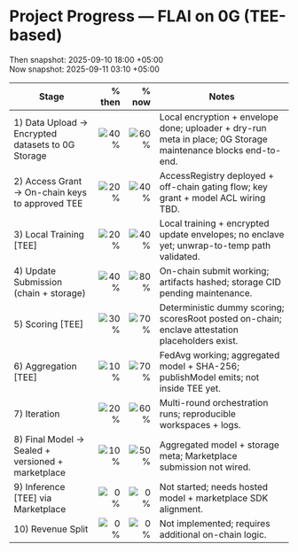 # Project Progress — FLAI on 0G (TEE-based)
Then snapshot: 2025-09-10 18:00 +05:00  
Now snapshot:  2025-09-11 03:10 +05:00

| Stage | % then | % now | Notes |
|---|---:|---:|---|
| 1) Data Upload → Encrypted datasets to 0G Storage | ![40%](https://img.shields.io/badge/-40%25-orange) | ![60%](https://img.shields.io/badge/-60%25-yellow) | Local encryption + envelope done; uploader + dry-run meta in place; 0G Storage maintenance blocks end-to-end. |
| 2) Access Grant → On-chain keys to approved TEE | ![20%](https://img.shields.io/badge/-20%25-red) | ![40%](https://img.shields.io/badge/-40%25-orange) | AccessRegistry deployed + off-chain gating flow; key grant + model ACL wiring TBD. |
| 3) Local Training [TEE] | ![20%](https://img.shields.io/badge/-20%25-red) | ![40%](https://img.shields.io/badge/-40%25-orange) | Local training + encrypted update envelopes; no enclave yet; unwrap-to-temp path validated. |
| 4) Update Submission (chain + storage) | ![40%](https://img.shields.io/badge/-40%25-orange) | ![80%](https://img.shields.io/badge/-80%25-yellowgreen) | On-chain submit working; artifacts hashed; storage CID pending maintenance. |
| 5) Scoring [TEE] | ![30%](https://img.shields.io/badge/-30%25-orange) | ![70%](https://img.shields.io/badge/-70%25-yellow) | Deterministic dummy scoring; scoresRoot posted on-chain; enclave attestation placeholders exist. |
| 6) Aggregation [TEE] | ![10%](https://img.shields.io/badge/-10%25-red) | ![70%](https://img.shields.io/badge/-70%25-yellow) | FedAvg working; aggregated model + SHA-256; publishModel emits; not inside TEE yet. |
| 7) Iteration | ![20%](https://img.shields.io/badge/-20%25-red) | ![60%](https://img.shields.io/badge/-60%25-yellow) | Multi-round orchestration runs; reproducible workspaces + logs. |
| 8) Final Model → Sealed + versioned + marketplace | ![10%](https://img.shields.io/badge/-10%25-red) | ![50%](https://img.shields.io/badge/-50%25-yellow) | Aggregated model + storage meta; Marketplace submission not wired. |
| 9) Inference [TEE] via Marketplace | ![0%](https://img.shields.io/badge/-0%25-red) | ![0%](https://img.shields.io/badge/-0%25-red) | Not started; needs hosted model + marketplace SDK alignment. |
| 10) Revenue Split | ![0%](https://img.shields.io/badge/-0%25-red) | ![0%](https://img.shields.io/badge/-0%25-red) | Not implemented; requires additional on-chain logic. |
